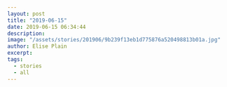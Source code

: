```yaml
---
layout: post
title: "2019-06-15"
date: 2019-06-15 06:34:44
description: 
image: "/assets/stories/201906/9b239f13eb1d775876a520498813b01a.jpg"
author: Elise Plain
excerpt: 
tags: 
  - stories
  - all
---
```



<p></p>

